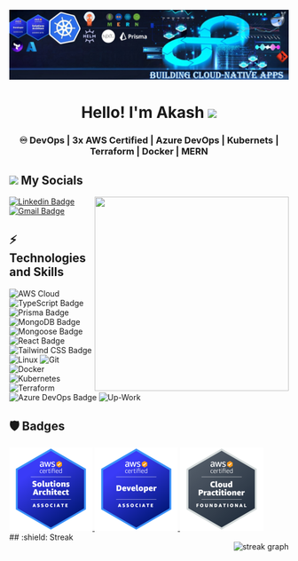 ![Design and Development](https://github.com/akash202k/akash202k/blob/main/portfolio-bg.jpg?raw=true)


<html>
<div align="center">
   <h1>Hello!  I'm Akash <img src="https://media.giphy.com/media/hvRJCLFzcasrR4ia7z/giphy.gif" width="25px"> </h1>
   <h3 align="center"> ♾️ DevOps | 3x AWS Certified | Azure DevOps | Kubernets | Terraform | Docker | MERN </h3>
</div>
</html>

<div>
<h2><img src="https://media.giphy.com/media/2Wg89Ea84IMmkxMngo/giphy.gif" height="20"> My Socials</h2>
 <img align ="right" src = "https://demobucketanup.s3.ap-south-1.amazonaws.com/output-onlinegiftools+(1).gif" width="350" height="350">
   
[![Linkedin Badge](https://img.shields.io/badge/-AkashPawar-blue?style=flat-square&logo=Linkedin&logoColor=white&link=https://https://www.linkedin.com/in/akash202k/)](https://www.linkedin.com/in/akash202k/)
[![Gmail Badge](https://img.shields.io/badge/-akashpawar202k@gmail.com-c14438?style=flat-square&logo=Gmail&logoColor=white&link=mailto:akashpawar202k@gmail.com)](mailto:akashpawar202k@gmail.com)

  
## ⚡ Technologies and Skills
     
![AWS Cloud](https://img.shields.io/badge/Amazon_AWS-FF9900?style=for-the-badge&logo=amazonaws&logoColor=white)
![TypeScript Badge](https://img.shields.io/badge/TypeScript-3178C6?logo=typescript&logoColor=fff&style=for-the-badge)
![Prisma Badge](https://img.shields.io/badge/Prisma-2D3748?logo=prisma&logoColor=fff&style=for-the-badge)
![MongoDB Badge](https://img.shields.io/badge/MongoDB-47A248?logo=mongodb&logoColor=fff&style=for-the-badge)
![Mongoose Badge](https://img.shields.io/badge/Mongoose-800?logo=mongoose&logoColor=fff&style=for-the-badge)
![React Badge](https://img.shields.io/badge/React-61DAFB?logo=react&logoColor=000&style=for-the-badge)
![Tailwind CSS Badge](https://img.shields.io/badge/Tailwind%20CSS-06B6D4?logo=tailwindcss&logoColor=fff&style=for-the-badge)
![Linux](https://img.shields.io/badge/Linux-FCC624.svg?style=for-the-badge&logo=Linux&logoColor=black)
![Git](https://img.shields.io/badge/Git-F05032.svg?style=for-the-badge&logo=Git&logoColor=white)
![Docker](https://img.shields.io/badge/Docker-2496ED.svg?style=for-the-badge&logo=Docker&logoColor=white)
![Kubernetes](https://img.shields.io/badge/Kubernetes-326CE5.svg?style=for-the-badge&logo=Kubernetes&logoColor=white)
![Terraform](https://img.shields.io/badge/Terraform-7B42BC.svg?style=for-the-badge&logo=Terraform&logoColor=white)
![Azure DevOps Badge](https://img.shields.io/badge/Azure%20DevOps-0078D7?logo=azuredevops&logoColor=fff&style=for-the-badge)
![Up-Work](https://img.shields.io/badge/UpWork-6FDA44?style=for-the-badge&logo=Upwork&logoColor=white)


## :shield:  Badges 
<html>
<div>


  <a href="https://www.credly.com/badges/57394c5f-f9b1-4d00-b9d8-1cea8707aab1/public_url">
        <img src="https://github.com/akash202k/akash202k/blob/main/aws-saa.png?raw=true" width="150 px" height = "150px" >
       </a>
  <a href="https://www.credly.com/badges/845ee136-2cea-4a73-a1bf-888d8b2fa088/public_url">
        <img src="https://github.com/akash202k/akash202k/blob/main/aws-da.png?raw=true" width="150 px" height = "150px" >
     </a>
  <a href="https://www.credly.com/badges/6b0f7b19-37a5-41e9-b34f-3674fe769741/public_url">
        <img src="https://github.com/akash202k/akash202k/blob/main/aws-practitioner.png?raw=true" width="150 px" height = "150px" >
     </a>

  
     
  </div>
## :shield:  Streak 

<div align="right">
  <img src="https://streak-stats.demolab.com?user=akash202k&locale=en&mode=daily&theme=dark&hide_border=false&border_radius=5&order=3" height="220" alt="streak graph"  />
</div>  

  
</html>







